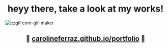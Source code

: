 <h1 align="center">heyy there, take a look at my works!</h1>



![ezgif com-gif-maker](https://user-images.githubusercontent.com/95757534/177062618-db0429ed-9473-4b2e-99fb-13d72d0790d2.gif)




<h2 align="center">&#x1F47B; <a href="https://carolineferraz.github.io/portfolio/">carolineferraz.github.io/portfolio</a> &#x1F47B;</h2>
